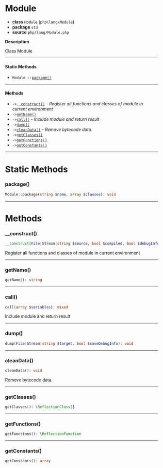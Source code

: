 # Module

- **class** `Module` (`php\lang\Module`)
- **package** `std`
- **source** `php/lang/Module.php`

**Description**

Class Module

---

#### Static Methods

- `Module ::`[`package()`](#method-package)

---

#### Methods

- `->`[`__construct()`](#method-__construct) - _Register all functions and classes of module in current environment_
- `->`[`getName()`](#method-getname)
- `->`[`call()`](#method-call) - _Include module and return result_
- `->`[`dump()`](#method-dump)
- `->`[`cleanData()`](#method-cleandata) - _Remove bytecode data._
- `->`[`getClasses()`](#method-getclasses)
- `->`[`getFunctions()`](#method-getfunctions)
- `->`[`getConstants()`](#method-getconstants)

---
# Static Methods

<a name="method-package"></a>

### package()
```php
Module::package(string $name, array $classes): void
```

---
# Methods

<a name="method-__construct"></a>

### __construct()
```php
__construct(File|Stream|string $source, bool $compiled, bool $debugInformation): void
```
Register all functions and classes of module in current environment

---

<a name="method-getname"></a>

### getName()
```php
getName(): string
```

---

<a name="method-call"></a>

### call()
```php
call(array $variables): mixed
```
Include module and return result

---

<a name="method-dump"></a>

### dump()
```php
dump(File|Stream|string $target, bool $saveDebugInfo): void
```

---

<a name="method-cleandata"></a>

### cleanData()
```php
cleanData(): void
```
Remove bytecode data.

---

<a name="method-getclasses"></a>

### getClasses()
```php
getClasses(): \ReflectionClass[]
```

---

<a name="method-getfunctions"></a>

### getFunctions()
```php
getFunctions(): \ReflectionFunction
```

---

<a name="method-getconstants"></a>

### getConstants()
```php
getConstants(): array
```